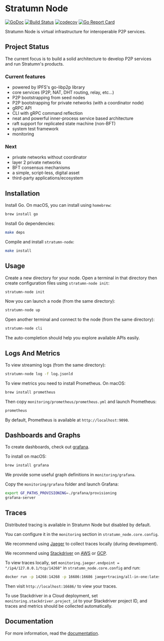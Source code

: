 # Stratumn Node

[![GoDoc](https://github.com/golang/gddo/blob/c782c79e0a3c3282dacdaaebeff9e6fd99cb2919/gddo-server/assets/status.svg)](http://godoc.org/github.com/stratumn/go-node)
[![Build Status](https://semaphoreci.com/api/v1/projects/7e0b5b26-d529-4d2b-a0a0-fabc120c414a/2050943/badge.svg)](https://semaphoreci.com/stratumn/go-node)
[![codecov](https://codecov.io/gh/stratumn/go-node/branch/master/graph/badge.svg?token=nVHWHcr5xQ)](https://codecov.io/gh/stratumn/go-node)
[![Go Report Card](https://goreportcard.com/badge/github.com/stratumn/go-node)](https://goreportcard.com/report/github.com/stratumn/go-node)

Stratumn Node is virtual infrastructure for interoperable P2P services.

## Project Status

The current focus is to build a solid architecture to develop P2P services and run Stratumn's products.

### Current features

- powered by IPFS's go-libp2p library
- core services (P2P, NAT, DHT routing, relay, etc...)
- P2P bootstrapping from seed nodes
- P2P bootstrapping for private networks (with a coordinator node)
- gRPC API
- CLI with gRPC command reflection
- neat and powerful inner-process service based architecture
- raft support for replicated state machine (non-BFT)
- system test framework
- monitoring

### Next

- private networks without coordinator
- layer 2 private networks
- BFT consensus mechanisms
- a simple, script-less, digital asset
- third-party applications/ecosystem

## Installation

Install Go. On macOS, you can install using `homebrew`:

```bash
brew install go
```

Install Go dependencies:

```bash
make deps
```

Compile and install `stratumn-node`:

```bash
make install
```

## Usage

Create a new directory for your node. Open a terminal in that directory
then create configuration files using `stratumn-node init`:

```bash
stratumn-node init
```

Now you can launch a node (from the same directory):

```bash
stratumn-node up
```

Open another terminal and connect to the node (from the same directory):

```bash
stratumn-node cli
```

The auto-completion should help you explore available APIs easily.

## Logs And Metrics

To view streaming logs (from the same directory):

```bash
stratumn-node log -f log.jsonld
```

To view metrics you need to install Prometheus. On macOS:

```bash
brew install prometheus
```

Then copy `monitoring/prometheus/prometheus.yml` and launch Prometheus:

```bash
prometheus
```

By default, Prometheus is available at `http://localhost:9090`.

## Dashboards and Graphs

To create dashboards, check out [grafana](https://grafana.com).

To install on macOS:

```bash
brew install grafana
```

We provide some useful graph definitions in `monitoring/grafana`.

Copy the `monitoring/grafana` folder and launch Grafana:

```bash
export GF_PATHS_PROVISIONING=./grafana/provisioning
grafana-server
```

## Traces

Distributed tracing is available in Stratumn Node but disabled by default.

You can configure it in the `monitoring` section in `stratumn_node.core.config`.

We recommend using [Jaeger](https://www.jaegertracing.io) to collect traces
locally (during development).

We recommend using [Stackdriver](https://cloud.google.com/stackdriver/)
on [AWS](https://aws.amazon.com/) or [GCP](https://cloud.google.com/).

To view traces locally, set `monitoring.jaeger.endpoint = "/ip4/127.0.0.1/tcp/14268"`
in `stratumn_node.core.config` and run:

```bash
docker run -p 14268:14268 -p 16686:16686 jaegertracing/all-in-one:latest
```

Then visit `http://localhost:16686/` to view your traces.

To use Stackdriver in a Cloud deployment, set `monitoring.stackdriver.project_id`
to your Stackdriver project ID, and traces and metrics should be collected
automatically.

## Documentation

For more information, read the [documentation](doc/README.md).
